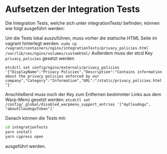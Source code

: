 # Aufsetzen der Integration Tests

Die Integration Tests, welche sich unter integrationTests/ befinden, können wie folgt ausgeführt werden:

Um die Tests lokal auszuführen, muss vorher die statische HTML Seite im vagrant hinterlegt werden.
`sudo cp /vagrant/containers/nginx/integrationTests/privacy_policies.html /var/lib/ces/nginx/volumes/customhtml/`
Außerdem muss der etcd Key `privacy_policies` gesetzt werden

`etcdctl set config/nginx/externals/privacy_policies '{"DisplayName":"Privacy Policies","Description":"Contains information about the privacy policies enforced by our company","Category":"Information","URL":"/static/privacy_policies.html"}'`

Anschließend muss noch der Key zum Entfernen bestimmter Links aus dem Warp-Menü gesetzt werden:
`etcdctl set /config/_global/disabled_warpmenu_support_entries '["myCloudogu", "aboutCloudoguToken"]'`

Danach können die Tests mit:
```bash
cd integrationTests
yarn install
yarn cypress open
```
ausgeführt werden.
